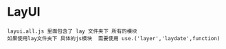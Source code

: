 # LayUI
    layui.all.js 里面包含了 lay 文件夹下 所有的模块 
    如果使用lay文件夹下 具体的js模块  需要使用 use.('layer','laydate',function)
